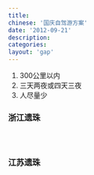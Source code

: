 ```yaml
---
title:
chinese: '国庆自驾游方案'
date: '2012-09-21'
description:
categories:
layout: 'gap'
---
```

1. 300公里以内
2. 三天两夜或四天三夜
3. 人尽量少

<div>
    <h3>浙江遗珠</h3>
    <pre><code id="zj-obscure">
    </code></pre>
    <h3>江苏遗珠</h3>
    <pre><code id="js-obscure">
    </code></pre>
</div>
<div>
    <script src="https://raw.github.com/JeffreyZhao/wind/master/bin/dev/wind-all-0.7.3.js"></script>
    <script type="text/javascript">
        var getJSONAsync = function (url) {
            return Wind.Async.Task.create(function (t) {
                $.getJSON(url, function (data) {
                    t.complete("success", data);
                });
            });
        };
        var intersectAsync = eval(Wind.compile("async", function () {
              var parks=$await(Wind.Async.Task.whenAll({
                      failures: getJSONAsync('/data/national-forest-park/geocode-fail.json'),
                      zhejiang: getJSONAsync('/data/national-forest-park/zhejiang.json'),
                      jiangsu: getJSONAsync('/data/national-forest-park/jiangsu.json')
                  }));
              return {
                  zj: _.intersection(parks.zhejiang, parks.failures),
                  js: _.intersection(parks.jiangsu, parks.failures)
              };
        }));
        var populateAsync = eval(Wind.compile("async", function () {
               var parks=$await(intersectAsync());
               $("#zj-obscure").html(parks.zj.join(", "));
               $("#js-obscure").html(parks.js.join(", "));
         }));
         populateAsync().start();
    </script>
</div>
